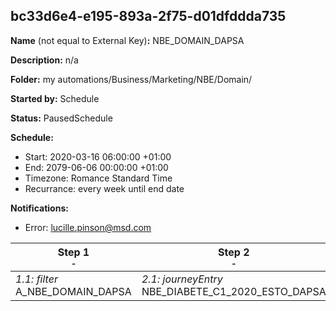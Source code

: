 ## bc33d6e4-e195-893a-2f75-d01dfddda735

**Name** (not equal to External Key)**:** NBE_DOMAIN_DAPSA

**Description:** n/a

**Folder:** my automations/Business/Marketing/NBE/Domain/

**Started by:** Schedule

**Status:** PausedSchedule

**Schedule:**

* Start: 2020-03-16 06:00:00 +01:00
* End: 2079-06-06 00:00:00 +01:00
* Timezone: Romance Standard Time
* Recurrance: every week until end date

**Notifications:**

* Error: lucille.pinson@msd.com

| Step 1<br>_<small>-</small>_ | Step 2<br>_<small>-</small>_ |
| --- | --- |
| _1.1: filter_<br>A_NBE_DOMAIN_DAPSA | _2.1: journeyEntry_<br>NBE_DIABETE_C1_2020_ESTO_DAPSA |
